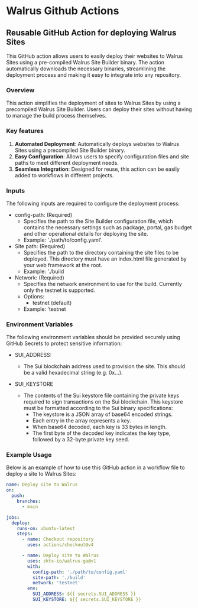 # Walrus Github Actions

## Reusable GitHub Action for deploying Walrus Sites

This GitHub action allows users to easily deploy their websites to Walrus Sites using a pre-compiled Walrus Site Builder binary. The action automatically downloads the necessary binaries, streamlining the deployment process and making it easy to integrate into any repository.

### Overview

This action simplifies the deployment of sites to Walrus Sites by using a precompiled Walrus Site Builder. Users can deploy their sites without having to manage the build process themselves.

### Key features

1. **Automated Deployment**: Automatically deploys websites to Walrus Sites using a precompiled Site Builder binary.
1. **Easy Configuration**: Allows users to specify configuration files and site paths to meet different deployment needs.
1. **Seamless Integration**: Designed for reuse, this action can be easily added to workflows in different projects.

### Inputs

The following inputs are required to configure the deployment process:

+ config-path: (Required)
    + Specifies the path to the Site Builder configuration file, which contains the necessary settings such as package, portal, gas budget and other operational details for deploying the site.
	+ Example: './path/to/config.yaml'.
+ Site path: (Required)
	+ Specifies the path to the directory containing the site files to be deployed. This directory must have an index.html file generated by your web framework at the root.
	+ Example: './build
+ Network: (Required)
	+ Specifies the network environment to use for the build. Currently only the testnet is supported.
	+ Options:
        + testnet (default)
	+ Example: 'testnet

### Environment Variables

The following environment variables should be provided securely using GitHub Secrets to protect sensitive information:

+ SUI_ADDRESS:
    + The Sui blockchain address used to provision the site. This should be a valid hexadecimal string (e.g. 0x...).

+ SUI_KEYSTORE
    + The contents of the Sui keystore file containing the private keys required to sign transactions on the Sui blockchain. This keystore must be formatted according to the Sui binary specifications:
        + The keystore is a JSON array of base64 encoded strings.
        + Each entry in the array represents a key.
        + When base64 decoded, each key is 33 bytes in length.
        + The first byte of the decoded key indicates the key type, followed by a 32-byte private key seed.

### Example Usage

Below is an example of how to use this GitHub action in a workflow file to deploy a site to Walrus Sites:

```yaml
name: Deploy site to Walrus
on:
  push:
    branches:
      - main

jobs:
  deploy:
    runs-on: ubuntu-latest
    steps:
      - name: Checkout repository
        uses: actions/checkout@v4

      - name: Deploy site to Walrus
        uses: zktx-io/walrus-ga@v1
        with:
          config-path: './path/to/config.yaml'
          site-path: './build'
          network: 'testnet'
        env:
          SUI_ADDRESS: ${{ secrets.SUI_ADDRESS }}
          SUI_KEYSTORE: ${{ secrets.SUI_KEYSTORE }}
```